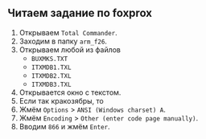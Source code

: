 ## Читаем задание по foxprox

1. Открываем `Total Commander`.
1. Заходим в папку `arm_f26`.
1. Открываем любой из файлов
    - `BUXMKS.TXT`
    - `ITXMDB1.TXL`
    - `ITXMDB2.TXL`
    - `ITXMDB3.TXL`
1. Открывается окно с текстом.
1. Если так кракозябры, то
1. Жмём `Options` > `ANSI (Windows charset) A`.
1. Жмём `Encoding` > `Other (enter code page manually)`.
1. Вводим `866` и жмём `Enter`.

